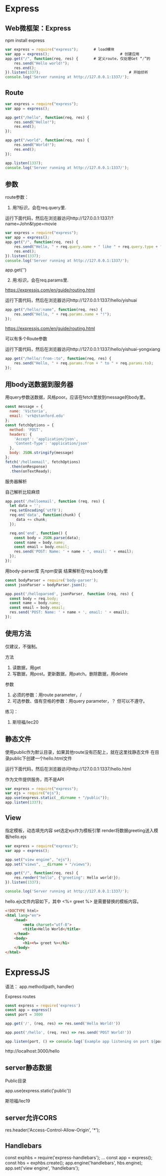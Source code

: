 # Express

## Web微框架：Express
npm install express
```JavaScript
var express = require("express");		# load模块
var app = express();								# 创建应用
app.get("/", function(req, res) {		# 定义route，仅处理Get “/”的
	res.send("Hello world!");
	res.end();
}).listen(1337);										# 开始侦听
console.log('Server running at http://127.0.0.1:1337/');
```

## Route

```JavaScript
var express = require("express");
var app = express();

app.get("/hello", function(req, res) {
	res.send("Hello!");
	res.end();
});

app.get("/world", function(req, res) {
	res.send("World!");
	res.end();
});

app.listen(1337);
console.log('Server running at http://127.0.0.1:1337/');
```

## 参数

route参数：

1. 用?标识，会在req.query里.

运行下面代码，然后在浏览器访问http://127.0.0.1:1337/?name=John&type=movie

```JavaScript
var express = require("express");
var app = express();
app.get("/", function(req, res) {
	res.send("Hello, " + req.query.name + " like " + req.query.type + "!");
	res.end();
}).listen(1337);
console.log('Server running at http://127.0.0.1:1337/');
```

app.get('')

2. 用:标识，会在req.params里.

https://expressjs.com/en/guide/routing.html

运行下面代码，然后在浏览器访问http://127.0.0.1:1337/hello/yishuai

```JavaScript
app.get("/hello/:name", function(req, res) {
	res.send("Hello, " + req.params.name + "!");
});
```


https://expressjs.com/en/guide/routing.html

可以有多个Route参数

运行下面代码，然后在浏览器访问http://127.0.0.1:1337/hello/yishuai-yongxiang

```JavaScript
app.get("/hello/:from-:to", function(req, res) {
	res.send("Hello, " + req.params.from + " to " + req.params.to);
});
```

## 用body送数据到服务器

用query参数送数据，风格poor。应该在fetch里放到message的body里。

```js
const message = {
  name: 'Victoria',
  email: 'vrk@stanford.edu'
};
const fetchOptions = {
  method: 'POST',
  headers: {
    'Accept': 'application/json',
    'Content-Type': 'application/json'
  },
  body: JSON.stringify(message)
};
fetch('/helloemail', fetchOptions)
  .then(onResponse)
  .then(onTextReady);
```

服务器解析

自己解析比较麻烦

```js
app.post('/helloemail', function (req, res) {
  let data = '';
  req.setEncoding('utf8');
  req.on('data', function(chunk) {
     data += chunk;
  });

  req.on('end', function() {
    const body = JSON.parse(data);
    const name = body.name;
    const email = body.email;
    res.send('POST: Name: ' + name + ', email: ' + email);
  });
});
```

用body-parser库
先npm安装
结果解析在req.body里

```js
const bodyParser = require('body-parser');
const jsonParser = bodyParser.json();

app.post('/helloparsed', jsonParser, function (req, res) {
  const body = req.body;
  const name = body.name;
  const email = body.email;
  res.send('POST: Name: ' + name + ', email: ' + email);
});
```

## 使用方法

仅建议，不强制。

方法
1. 读数据，用get
2. 写数据，用post。更新数据，用patch。删除数据，用delete

参数
1. 必须的参数：用route parameter，/
2. 可选参数、值有空格的参数：用query parameter，？
但可以不遵守。

练习：
1. 斯坦福/lec20

## 静态文件

使用public作为默认目录，如果其他route没有匹配上，就在这里找静态文件
在目录public下创建一个hello.html文件

运行下面代码，然后在浏览器访问http://127.0.0.1:1337/hello.html

作为文件提供服务，而不是API

```JavaScript
var express = require("express");
var ejs = require("ejs");
app.use(express.static(__dirname + "/public"));			
app.listen(1337);
```

## View
指定模板，动态填充内容
set选定ejs作为模板引擎
render将数据greeting送入模板hello.ejs

```JavaScript
var express = require("express");
var app = express();

app.set("view engine", "ejs");
app.set("views", __dirname + "/views");

app.get("/", function(req, res) {
	res.render("hello", {"greeting": Hello world!});
}).listen(1337);

console.log('Server running at http://127.0.0.1:1337/');
```

hello.ejs文件内容如下，其中 <%= greet %> 是需要替换的模板内容。

```html
<!DOCTYPE html>
<html lang="en">
	<head>
		<meta charset="utf-8">
		<title>Hello World</title>
	</head>
	<body>
		<h1><%= greet %></h1>
	</body>
</html>
```

# ExpressJS
语法： app.method(path, handler)

Express routes

```js
const express = require('express')
const app = express()
const port = 3000

app.get('/', (req, res) => res.send('Hello World!'))

app.post('/hello', (req, res) => res.send('POST World!'))

app.listen(port, () => console.log(`Example app listening on port ${port}!`))
```

http://localhost:3000/hello

## server静态数据

Public目录

app.use(express.static('public'))

斯坦福/lec19

## server允许CORS

res.header('Access-Control-Allow-Origin', '*');

## Handlebars

const exphbs  = require('express-handlebars');
...
const app = express();
const hbs = exphbs.create();
app.engine('handlebars', hbs.engine);
app.set('view engine', 'handlebars');
